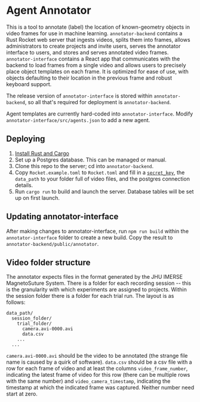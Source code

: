 Agent Annotator
===============

This is a tool to annotate (label) the location of known-geometry objects in 
video frames for use in machine learning. `annotator-backend` contains a Rust 
Rocket web server that ingests videos, splits them into frames, allows 
administrators to create projects and invite users, serves the annotator 
interface to users, and stores and serves annotated video frames. 
`annotator-interface` contains a React app that communicates with the backend 
to load frames from a single video and allows users to precisely place object 
templates on each frame. It is optimized for ease of use, with objects 
defaulting to their location in the previous frame and robust keyboard support.

The release version of `annotator-interface` is stored within 
`annotator-backend`, so all that's required for deployment is `annotator-backend`.

Agent templates are currently hard-coded into `annotator-interface`. Modify 
`annotator-interface/src/agents.json` to add a new agent.

Deploying
---------

1. [Install Rust and Cargo](https://rustup.rs/)
2. Set up a Postgres database. This can be managed or manual.
3. Clone this repo to the server; cd into `annotator-backend`.
4. Copy `Rocket.example.toml` to `Rocket.toml` and fill in a 
   [`secret_key`](https://rocket.rs/v0.5-rc/guide/configuration/#secret-key), 
   the `data_path` to your folder full of video files, and the postgres 
   connection details.
5. Run `cargo run` to build and launch the server. Database tables will be set 
   up on first launch.

Updating annotator-interface
----------------------------

After making changes to annotator-interface, run `npm run build` within the 
`annotator-interface` folder to create a new build. Copy the result to 
`annotator-backend/public/annotator`.

Video folder structure
----------------------

The annotator expects files in the format generated by the JHU IMERSE 
MagnetoSuture System. There is a folder for each recording session -- this is 
the granularity with which experiments are assigned to projects. Within the 
session folder there is a folder for each trial run. The layout is as follows:
```
data_path/
  session_folder/
    trial_folder/
      camera.avi-0000.avi
      data.csv
    ...
  ...
```

`camera.avi-0000.avi` should be the video to be annotated (the strange file 
name is caused by a quirk of software). `data.csv` should be a csv file with a 
row for each frame of video and at least the columns `video_frame_number`, 
indicating the latest frame of video for this row (there can be multiple rows 
with the same number) and `video_camera_timestamp`, indicating the timestamp at 
which the indicated frame was captured. Neither number need start at zero.
